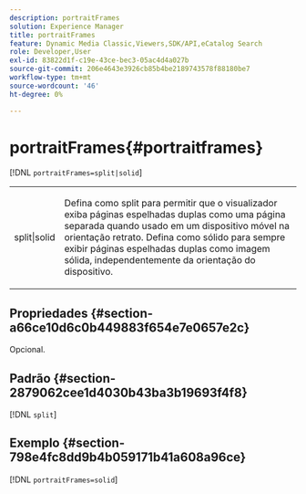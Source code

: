 ```yaml
---
description: portraitFrames
solution: Experience Manager
title: portraitFrames
feature: Dynamic Media Classic,Viewers,SDK/API,eCatalog Search
role: Developer,User
exl-id: 83822d1f-c19e-43ce-bec3-05ac4d4a027b
source-git-commit: 206e4643e3926cb85b4be2189743578f88180be7
workflow-type: tm+mt
source-wordcount: '46'
ht-degree: 0%

---
```


# portraitFrames{#portraitframes}

[!DNL `portraitFrames=split|solid`]

<table id="table_1D425B7685D448459CD3FE8D683C813C"> 
 <tbody> 
  <tr> 
   <td colname="col1"> <p> <span class="codeph"> split|solid</span> </p> </td> 
   <td colname="col2"> <p>Defina como <span class="codeph"> split</span> para permitir que o visualizador exiba páginas espelhadas duplas como uma página separada quando usado em um dispositivo móvel na orientação retrato. Defina como <span class="codeph"> sólido</span> para sempre exibir páginas espelhadas duplas como imagem sólida, independentemente da orientação do dispositivo. </p> </td> 
  </tr> 
 </tbody> 
</table>

## Propriedades {#section-a66ce10d6c0b449883f654e7e0657e2c}

Opcional.

## Padrão {#section-2879062cee1d4030b43ba3b19693f4f8}

[!DNL `split`]

## Exemplo {#section-798e4fc8dd9b4b059171b41a608a96ce}

[!DNL `portraitFrames=solid`]
